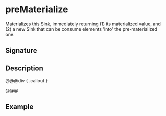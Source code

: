 # preMaterialize

Materializes this Sink, immediately returning (1) its materialized value, and (2) a new Sink that can be consume elements 'into' the pre-materialized one.

## Signature

## Description



@@@div { .callout }

@@@

## Example

